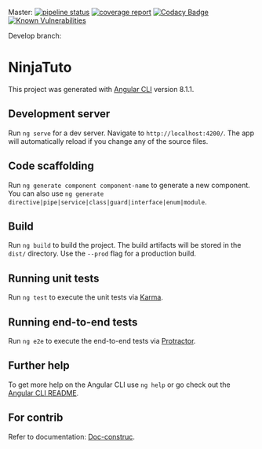 Master:
[![pipeline status](https://gitlab.com/JeffReb/ninja-tuto/badges/master/pipeline.svg)](https://gitlab.com/JeffReb/ninja-tuto/commits/master)
[![coverage report](https://gitlab.com/JeffReb/ninja-tuto/badges/master/coverage.svg)](https://gitlab.com/JeffReb/ninja-tuto/commits/master)
[![Codacy Badge](https://api.codacy.com/project/badge/Grade/676db50ec678486584f0c97c4dc98c6c)](https://www.codacy.com/app/jeffAerials/ninja-tuto?utm_source=github.com&amp;utm_medium=referral&amp;utm_content=jeffAerials/ninja-tuto&amp;utm_campaign=Badge_Grade)
[![Known Vulnerabilities](https://snyk.io//test/github/jeffAerials/ninja-tuto/badge.svg?targetFile=package.json)](https://snyk.io//test/github/jeffAerials/ninja-tuto?targetFile=package.json)


Develop branch:



# NinjaTuto

This project was generated with [Angular CLI](https://github.com/angular/angular-cli) version 8.1.1.

## Development server

Run `ng serve` for a dev server. Navigate to `http://localhost:4200/`. The app will automatically reload if you change any of the source files.

## Code scaffolding

Run `ng generate component component-name` to generate a new component. You can also use `ng generate directive|pipe|service|class|guard|interface|enum|module`.

## Build

Run `ng build` to build the project. The build artifacts will be stored in the `dist/` directory. Use the `--prod` flag for a production build.

## Running unit tests

Run `ng test` to execute the unit tests via [Karma](https://karma-runner.github.io).

## Running end-to-end tests

Run `ng e2e` to execute the end-to-end tests via [Protractor](http://www.protractortest.org/).

## Further help

To get more help on the Angular CLI use `ng help` or go check out the [Angular CLI README](https://github.com/angular/angular-cli/blob/master/README.md).

## For contrib

Refer to documentation: [Doc-construc](doc-construct/README.md).
